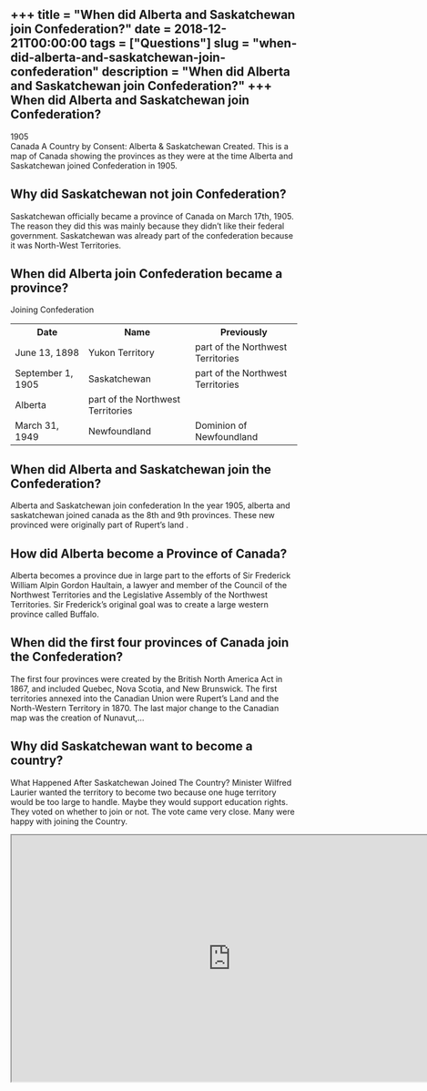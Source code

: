 +++
title = "When did Alberta and Saskatchewan join Confederation?"
date = 2018-12-21T00:00:00
tags = ["Questions"]
slug = "when-did-alberta-and-saskatchewan-join-confederation"
description = "When did Alberta and Saskatchewan join Confederation?"
+++
When did Alberta and Saskatchewan join Confederation?
-----------------------------------------------------

1905  
Canada A Country by Consent: Alberta &amp; Saskatchewan Created. This is a map of Canada showing the provinces as they were at the time Alberta and Saskatchewan joined Confederation in 1905.

Why did Saskatchewan not join Confederation?
--------------------------------------------

Saskatchewan officially became a province of Canada on March 17th, 1905. The reason they did this was mainly because they didn’t like their federal government. Saskatchewan was already part of the confederation because it was North-West Territories.

When did Alberta join Confederation became a province?
------------------------------------------------------

Joining Confederation

<table><tr><th>Date</th><th>Name</th><th>Previously</th></tr><tr><td>June 13, 1898</td><td>Yukon Territory</td><td>part of the Northwest Territories</td></tr><tr><td>September 1, 1905</td><td>Saskatchewan</td><td>part of the Northwest Territories</td></tr><tr><td>Alberta</td><td>part of the Northwest Territories</td></tr><tr><td>March 31, 1949</td><td>Newfoundland</td><td>Dominion of Newfoundland</td></tr></table>

When did Alberta and Saskatchewan join the Confederation?
---------------------------------------------------------

Alberta and Saskatchewan join confederation In the year 1905, alberta and saskatchewan joined canada as the 8th and 9th provinces. These new provinced were originally part of Rupert’s land .

How did Alberta become a Province of Canada?
--------------------------------------------

Alberta becomes a province due in large part to the efforts of Sir Frederick William Alpin Gordon Haultain, a lawyer and member of the Council of the Northwest Territories and the Legislative Assembly of the Northwest Territories. Sir Frederick’s original goal was to create a large western province called Buffalo.

When did the first four provinces of Canada join the Confederation?
-------------------------------------------------------------------

The first four provinces were created by the British North America Act in 1867, and included Quebec, Nova Scotia, and New Brunswick. The first territories annexed into the Canadian Union were Rupert’s Land and the North-Western Territory in 1870. The last major change to the Canadian map was the creation of Nunavut,…

Why did Saskatchewan want to become a country?
----------------------------------------------

What Happened After Saskatchewan Joined The Country? Minister Wilfred Laurier wanted the territory to become two because one huge territory would be too large to handle. Maybe they would support education rights. They voted on whether to join or not. The vote came very close. Many were happy with joining the Country.

<iframe allow="accelerometer; autoplay; clipboard-write; encrypted-media; gyroscope; picture-in-picture" allowfullscreen="" class="__youtube_prefs__  epyt-is-override  no-lazyload" data-no-lazy="1" data-origheight="433" data-origwidth="770" data-skipgform_ajax_framebjll="" height="433" id="_ytid_86311" loading="lazy" src="https://www.youtube.com/embed/p-gcYoRmLR8?enablejsapi=1&autoplay=0&cc_load_policy=0&cc_lang_pref=&iv_load_policy=1&loop=0&modestbranding=0&rel=1&fs=1&playsinline=0&autohide=2&theme=dark&color=red&controls=1&" title="YouTube player" width="770"></iframe>